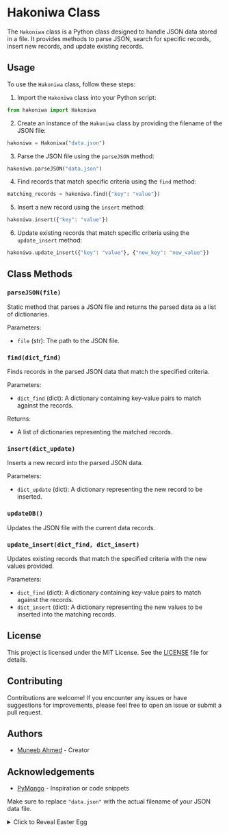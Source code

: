 
# Hakoniwa Class

The `Hakoniwa` class is a Python class designed to handle JSON data stored in a file. It provides methods to parse JSON, search for specific records, insert new records, and update existing records.

## Usage

To use the `Hakoniwa` class, follow these steps:

1. Import the `Hakoniwa` class into your Python script:

```python
from hakoniwa import Hakoniwa
```

2. Create an instance of the `Hakoniwa` class by providing the filename of the JSON file:

```python
hakoniwa = Hakoniwa("data.json")
```

3. Parse the JSON file using the `parseJSON` method:

```python
hakoniwa.parseJSON("data.json")
```

4. Find records that match specific criteria using the `find` method:

```python
matching_records = hakoniwa.find({"key": "value"})
```

5. Insert a new record using the `insert` method:

```python
hakoniwa.insert({"key": "value"})
```

6. Update existing records that match specific criteria using the `update_insert` method:

```python
hakoniwa.update_insert({"key": "value"}, {"new_key": "new_value"})
```

## Class Methods

### `parseJSON(file)`

Static method that parses a JSON file and returns the parsed data as a list of dictionaries.

Parameters:
- `file` (str): The path to the JSON file.

### `find(dict_find)`

Finds records in the parsed JSON data that match the specified criteria.

Parameters:
- `dict_find` (dict): A dictionary containing key-value pairs to match against the records.

Returns:
- A list of dictionaries representing the matched records.

### `insert(dict_update)`

Inserts a new record into the parsed JSON data.

Parameters:
- `dict_update` (dict): A dictionary representing the new record to be inserted.

### `updateDB()`

Updates the JSON file with the current data records.

### `update_insert(dict_find, dict_insert)`

Updates existing records that match the specified criteria with the new values provided.

Parameters:
- `dict_find` (dict): A dictionary containing key-value pairs to match against the records.
- `dict_insert` (dict): A dictionary representing the new values to be inserted into the matching records.

## License

This project is licensed under the MIT License. See the [LICENSE](LICENSE) file for details.

## Contributing

Contributions are welcome! If you encounter any issues or have suggestions for improvements, please feel free to open an issue or submit a pull request.

## Authors

- [Muneeb Ahmed](https://github.com/Hydra-Bolt/) - Creator

## Acknowledgements

- [PyMongo](https://github.com/mongodb/mongo-python-driver) - Inspiration or code snippets


Make sure to replace `"data.json"` with the actual filename of your JSON data file.


<details>
<summary>Click to Reveal Easter Egg</summary>

Hakoniwa means Box-Garden it is known as pocket dimension for storage

</details>

